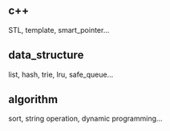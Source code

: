 ## c++
STL, template, smart_pointer...
## data_structure
list, hash, trie, lru, safe_queue...
## algorithm
sort, string operation, dynamic programming... 

